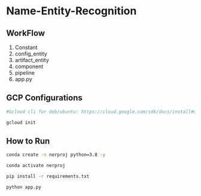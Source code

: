 # Name-Entity-Recognition

## WorkFlow
1. Constant
2. config_entity
3. artifact_entity
4. component
5. pipeline
6. app.py

## GCP Configurations
```bash
#Gcloud cli for deb/ubuntu: https://cloud.google.com/sdk/docs/install#deb

gcloud init 
```


## How to Run
```bash
conda create -n nerproj python=3.8 -y
```
```bash
conda activate nerproj
```
```bash
pip install -r requirements.txt
```
```bash
python app.py
```